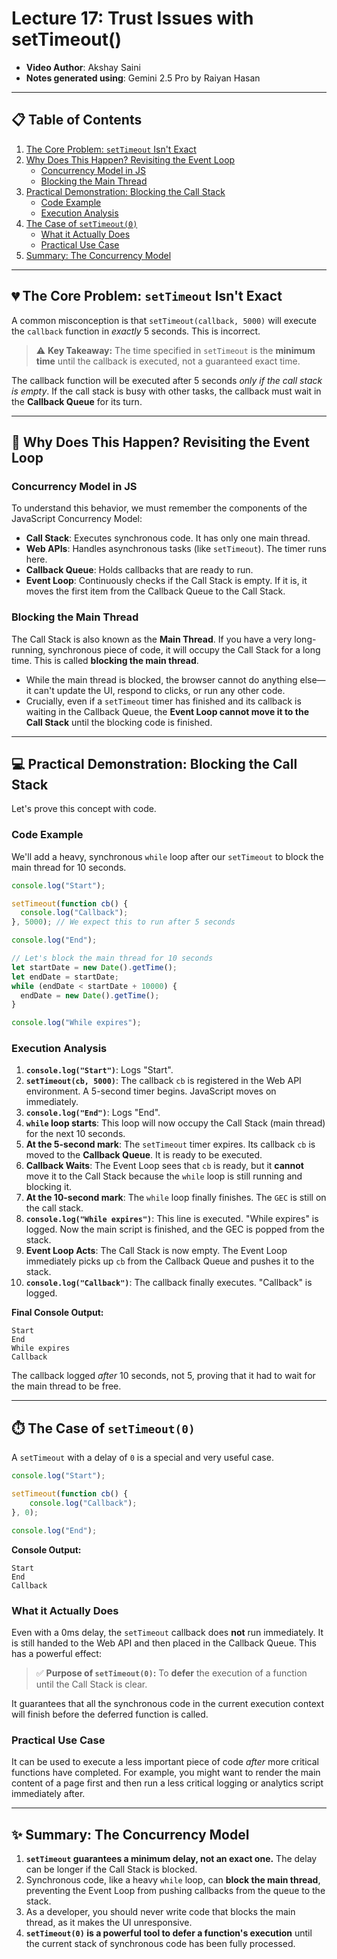 # Lecture 17: Trust Issues with setTimeout()

*   **Video Author**: Akshay Saini
*   **Notes generated using**: Gemini 2.5 Pro by Raiyan Hasan

---

## 📋 Table of Contents

1.  [The Core Problem: `setTimeout` Isn't Exact](#-the-core-problem-settimeout-isnt-exact)
2.  [Why Does This Happen? Revisiting the Event Loop](#-why-does-this-happen-revisiting-the-event-loop)
    *   [Concurrency Model in JS](#concurrency-model-in-js)
    *   [Blocking the Main Thread](#blocking-the-main-thread)
3.  [Practical Demonstration: Blocking the Call Stack](#-practical-demonstration-blocking-the-call-stack)
    *   [Code Example](#code-example)
    *   [Execution Analysis](#execution-analysis)
4.  [The Case of `setTimeout(0)`](#-the-case-of-settimeout0)
    *   [What it Actually Does](#what-it-actually-does)
    *   [Practical Use Case](#practical-use-case)
5.  [Summary: The Concurrency Model](#-summary-the-concurrency-model)

---

## 💔 The Core Problem: `setTimeout` Isn't Exact

A common misconception is that `setTimeout(callback, 5000)` will execute the `callback` function in *exactly* 5 seconds. This is incorrect.

> ⚠️ **Key Takeaway:** The time specified in `setTimeout` is the **minimum time** until the callback is executed, not a guaranteed exact time.

The callback function will be executed after 5 seconds *only if the call stack is empty*. If the call stack is busy with other tasks, the callback must wait in the **Callback Queue** for its turn.

---

## 🤔 Why Does This Happen? Revisiting the Event Loop

### Concurrency Model in JS

To understand this behavior, we must remember the components of the JavaScript Concurrency Model:
*   **Call Stack**: Executes synchronous code. It has only one main thread.
*   **Web APIs**: Handles asynchronous tasks (like `setTimeout`). The timer runs here.
*   **Callback Queue**: Holds callbacks that are ready to run.
*   **Event Loop**: Continuously checks if the Call Stack is empty. If it is, it moves the first item from the Callback Queue to the Call Stack.

### Blocking the Main Thread

The Call Stack is also known as the **Main Thread**. If you have a very long-running, synchronous piece of code, it will occupy the Call Stack for a long time. This is called **blocking the main thread**.

*   While the main thread is blocked, the browser cannot do anything else—it can't update the UI, respond to clicks, or run any other code.
*   Crucially, even if a `setTimeout` timer has finished and its callback is waiting in the Callback Queue, the **Event Loop cannot move it to the Call Stack** until the blocking code is finished.

---

## 💻 Practical Demonstration: Blocking the Call Stack

Let's prove this concept with code.

### Code Example

We'll add a heavy, synchronous `while` loop after our `setTimeout` to block the main thread for 10 seconds.

```js
console.log("Start");

setTimeout(function cb() {
  console.log("Callback");
}, 5000); // We expect this to run after 5 seconds

console.log("End");

// Let's block the main thread for 10 seconds
let startDate = new Date().getTime();
let endDate = startDate;
while (endDate < startDate + 10000) {
  endDate = new Date().getTime();
}

console.log("While expires");
```

### Execution Analysis

1.  **`console.log("Start")`**: Logs "Start".
2.  **`setTimeout(cb, 5000)`**: The callback `cb` is registered in the Web API environment. A 5-second timer begins. JavaScript moves on immediately.
3.  **`console.log("End")`**: Logs "End".
4.  **`while` loop starts**: This loop will now occupy the Call Stack (main thread) for the next 10 seconds.
5.  **At the 5-second mark**: The `setTimeout` timer expires. Its callback `cb` is moved to the **Callback Queue**. It is ready to be executed.
6.  **Callback Waits**: The Event Loop sees that `cb` is ready, but it **cannot** move it to the Call Stack because the `while` loop is still running and blocking it.
7.  **At the 10-second mark**: The `while` loop finally finishes. The `GEC` is still on the call stack.
8.  **`console.log("While expires")`**: This line is executed. "While expires" is logged. Now the main script is finished, and the GEC is popped from the stack.
9.  **Event Loop Acts**: The Call Stack is now empty. The Event Loop immediately picks up `cb` from the Callback Queue and pushes it to the stack.
10. **`console.log("Callback")`**: The callback finally executes. "Callback" is logged.

**Final Console Output:**
```
Start
End
While expires
Callback
```
The callback logged *after* 10 seconds, not 5, proving that it had to wait for the main thread to be free.

---

## ⏱️ The Case of `setTimeout(0)`

A `setTimeout` with a delay of `0` is a special and very useful case.

```js
console.log("Start");

setTimeout(function cb() {
    console.log("Callback");
}, 0);

console.log("End");
```
**Console Output:**
```
Start
End
Callback
```

### What it Actually Does

Even with a 0ms delay, the `setTimeout` callback does **not** run immediately. It is still handed to the Web API and then placed in the Callback Queue. This has a powerful effect:

> ✅ **Purpose of `setTimeout(0)`:** To **defer** the execution of a function until the Call Stack is clear.

It guarantees that all the synchronous code in the current execution context will finish before the deferred function is called.

### Practical Use Case

It can be used to execute a less important piece of code *after* more critical functions have completed. For example, you might want to render the main content of a page first and then run a less critical logging or analytics script immediately after.

---

## ✨ Summary: The Concurrency Model

1.  **`setTimeout` guarantees a minimum delay, not an exact one.** The delay can be longer if the Call Stack is blocked.
2.  Synchronous code, like a heavy `while` loop, can **block the main thread**, preventing the Event Loop from pushing callbacks from the queue to the stack.
3.  As a developer, you should never write code that blocks the main thread, as it makes the UI unresponsive.
4.  **`setTimeout(0)` is a powerful tool to defer a function's execution** until the current stack of synchronous code has been fully processed.
